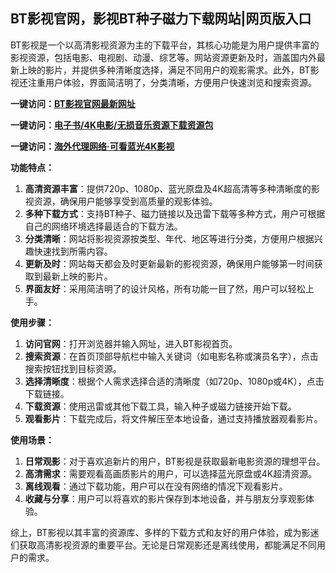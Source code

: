 <h2>BT影视官网，影视BT种子磁力下载网站|网页版入口</h2>
<p>BT影视是一个以高清影视资源为主的下载平台，其核心功能是为用户提供丰富的影视资源，包括电影、电视剧、动漫、综艺等。网站资源更新及时，涵盖国内外最新上映的影片，并提供多种清晰度选择，满足不同用户的观影需求。此外，BT影视还注重用户体验，界面简洁明了，分类清晰，方便用户快速浏览和搜索资源。</p>
<p><strong>一键访问：</strong><a href="https://www.xxsnav.com/sites/14551.html" target="_blank"><strong>BT影视官网最新网址</strong></a></p>
<p><strong>一键访问：</strong><a href="https://wangpanziyuan.pages.dev/" target="_blank"><strong>电子书/4K电影/无损音乐资源下载资源包</strong></a></p>
<p><strong>一键访问：</strong><a href="http://ip.harmonylink.net/share/e82025" target="_blank"><strong>海外代理网络·可看蓝光4K影视</strong></a></p>
<p><strong>功能特点：</strong></p>
<ol>
  <li><strong>高清资源丰富</strong>：提供720p、1080p、蓝光原盘及4K超高清等多种清晰度的影视资源，确保用户能够享受到高质量的观影体验。</li>
  <li><strong>多种下载方式</strong>：支持BT种子、磁力链接以及迅雷下载等多种方式，用户可根据自己的网络环境选择最适合的下载方法。</li>
  <li><strong>分类清晰</strong>：网站将影视资源按类型、年代、地区等进行分类，方便用户根据兴趣快速找到所需内容。</li>
  <li><strong>更新及时</strong>：网站每天都会及时更新最新的影视资源，确保用户能够第一时间获取到最新上映的影片。</li>
  <li><strong>界面友好</strong>：采用简洁明了的设计风格，所有功能一目了然，用户可以轻松上手。</li>
</ol>
<p><strong>使用步骤：</strong></p>
<ol>
  <li><strong>访问官网</strong>：打开浏览器并输入网址，进入BT影视首页。</li>
  <li><strong>搜索资源</strong>：在首页顶部导航栏中输入关键词（如电影名称或演员名字），点击搜索按钮找到目标资源。</li>
  <li><strong>选择清晰度</strong>：根据个人需求选择合适的清晰度（如720p、1080p或4K），点击下载链接。</li>
  <li><strong>下载资源</strong>：使用迅雷或其他下载工具，输入种子或磁力链接开始下载。</li>
  <li><strong>观看影片</strong>：下载完成后，将文件解压至本地设备，通过支持播放器观看影片。</li>
</ol>
<p><strong>使用场景：</strong></p>
<ol>
  <li><strong>日常观影</strong>：对于喜欢追新片的用户，BT影视是获取最新电影资源的理想平台。</li>
  <li><strong>高清需求</strong>：需要观看高画质影片的用户，可以选择蓝光原盘或4K超清资源。</li>
  <li><strong>离线观看</strong>：通过下载功能，用户可以在没有网络的情况下观看影片。</li>
  <li><strong>收藏与分享</strong>：用户可以将喜欢的影片保存到本地设备，并与朋友分享观影体验。</li>
</ol>
<p>综上，BT影视以其丰富的资源库、多样的下载方式和友好的用户体验，成为影迷们获取高清影视资源的重要平台。无论是日常观影还是离线使用，都能满足不同用户的需求。</p>
